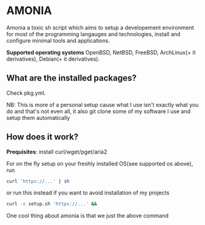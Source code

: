 # AMONIA

Amonia a toxic sh script which aims to setup a developement
environment for most of the programming langauges and technologies,
install and configure minimal tools and applications.

**Supported operating systems**
OpenBSD, NetBSD, FreeBSD, ArchLinux(+ it derivatives),
Debian(+ it derivatives).

## What are the installed packages?

Check pkg.yml.

NB: This is more of a personal setup cause what I use isn't exactly what you do
and that's not even all, it also git clone some of my software I use and setup them
automatically

## How does it work?

**Prequisites**: install curl/wget/pget/aria2

For on the fly setup on your freshly installed OS(see supported os above), run

```bash
curl 'https://...' | sh
```

or run this instead if you want to avoid installation of my projects

```bash
curl -o setup.sh 'https://...' && 
```

One cool thing about amonia is that we just the above command 
